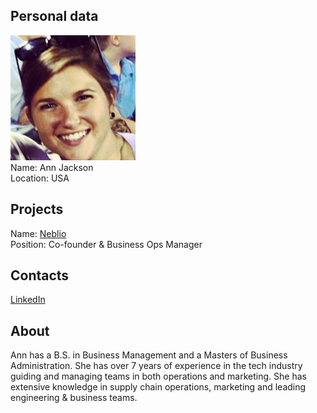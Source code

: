## Personal data
![ann jackson photo](photo/ann_jackson.png)  
Name:   Ann Jackson   
Location: USA  
## Projects 
Name: [Neblio](../projects/neblio.md)  
Position: Co-founder & Business Ops Manager   
## Contacts
[LinkedIn](https://www.linkedin.com/in/annette-jackson-9102a1149/)    
## About
Ann has a B.S. in Business Management and a Masters of Business Administration. She has over 7 years of experience in the tech industry guiding and managing teams in both operations and marketing. She has extensive knowledge in supply chain operations, marketing and leading engineering & business teams. 
